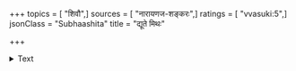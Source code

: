 +++
topics = [ "शिवौ",]
sources = [ "नारायणज-शङ्करः",]
ratings = [ "vvasuki:5",]
jsonClass = "Subhaashita"
title = "द्यूते मिथः"

+++

<details><summary>Text</summary>

द्यूते मिथः चुम्बनदानबन्धे  
जयाजयाभ्यां समवाप्तमोदौ।  
उत्सृष्टखेलानियमौ शिवौ नः  
प्रेमानुबन्धोज्ज्वलितौ प्रपाताम्॥
</details>

